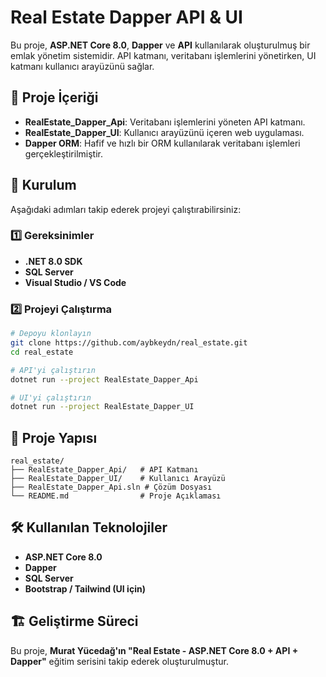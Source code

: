 # Real Estate Dapper API & UI

Bu proje, **ASP.NET Core 8.0**, **Dapper** ve **API** kullanılarak oluşturulmuş bir emlak yönetim sistemidir. API katmanı, veritabanı işlemlerini yönetirken, UI katmanı kullanıcı arayüzünü sağlar.

## 📌 Proje İçeriği
- **RealEstate_Dapper_Api**: Veritabanı işlemlerini yöneten API katmanı.
- **RealEstate_Dapper_UI**: Kullanıcı arayüzünü içeren web uygulaması.
- **Dapper ORM**: Hafif ve hızlı bir ORM kullanılarak veritabanı işlemleri gerçekleştirilmiştir.

## 🚀 Kurulum
Aşağıdaki adımları takip ederek projeyi çalıştırabilirsiniz:

### 1️⃣ Gereksinimler
- **.NET 8.0 SDK**
- **SQL Server**
- **Visual Studio / VS Code**

### 2️⃣ Projeyi Çalıştırma
```bash
# Depoyu klonlayın
git clone https://github.com/aybkeydn/real_estate.git
cd real_estate

# API'yi çalıştırın
dotnet run --project RealEstate_Dapper_Api

# UI'yi çalıştırın
dotnet run --project RealEstate_Dapper_UI
```

## 📂 Proje Yapısı
```
real_estate/
├── RealEstate_Dapper_Api/   # API Katmanı
├── RealEstate_Dapper_UI/    # Kullanıcı Arayüzü
├── RealEstate_Dapper_Api.sln # Çözüm Dosyası
└── README.md                # Proje Açıklaması
```

## 🛠 Kullanılan Teknolojiler
- **ASP.NET Core 8.0**
- **Dapper**
- **SQL Server**
- **Bootstrap / Tailwind (UI için)**

## 🏗 Geliştirme Süreci
Bu proje, **Murat Yücedağ'ın "Real Estate - ASP.NET Core 8.0 + API + Dapper"** eğitim serisini takip ederek oluşturulmuştur.





